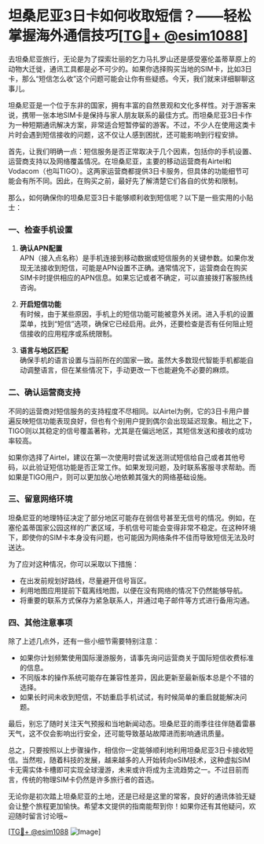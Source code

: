 # 坦桑尼亚3日卡如何收取短信？——轻松掌握海外通信技巧[[TG💪+ @esim1088](https://t.me/s/esim1088)]

去坦桑尼亚旅行，无论是为了探索壮丽的乞力马扎罗山还是感受塞伦盖蒂草原上的动物大迁徙，通讯工具都是必不可少的。如果你选择购买当地的SIM卡，比如3日卡，那么“短信怎么收”这个问题可能会让你有些疑惑。今天，我们就来详细聊聊这事儿。

坦桑尼亚是一个位于东非的国家，拥有丰富的自然景观和文化多样性。对于游客来说，携带一张本地SIM卡是保持与家人朋友联系的最佳方式。而坦桑尼亚3日卡作为一种短期通讯解决方案，非常适合短暂停留的游客。不过，不少人在使用这类卡片时会遇到短信接收的问题，这不仅让人感到困扰，还可能影响到行程安排。

首先，让我们明确一点：短信服务是否正常取决于几个因素，包括你的手机设置、运营商支持以及网络覆盖情况。在坦桑尼亚，主要的移动运营商有Airtel和Vodacom（也叫TIGO）。这两家运营商都提供3日卡服务，但具体的功能细节可能会有所不同。因此，在购买之前，最好先了解清楚它们各自的优势和限制。

那么，如何确保你的坦桑尼亚3日卡能够顺利收到短信呢？以下是一些实用的小贴士：

### 一、检查手机设置

1. **确认APN配置**  
   APN（接入点名称）是手机连接到移动数据或短信服务的关键参数。如果你发现无法接收到短信，可能是APN设置不正确。通常情况下，运营商会在购买SIM卡时提供相应的APN信息。如果忘记或者不确定，可以直接拨打客服热线咨询。

2. **开启短信功能**  
   有时候，由于某些原因，手机上的短信功能可能被意外关闭。进入手机的设置菜单，找到“短信”选项，确保它已经启用。此外，还要检查是否有任何阻止短信接收的应用程序或系统限制。

3. **语言与地区匹配**  
   确保手机的语言设置与当前所在的国家一致。虽然大多数现代智能手机都能自动调整语言，但在某些情况下，手动更改一下也能避免不必要的麻烦。

### 二、确认运营商支持

不同的运营商对短信服务的支持程度不尽相同。以Airtel为例，它的3日卡用户普遍反映短信功能表现良好，但也有个别用户提到偶尔会出现延迟现象。相比之下，TIGO则以其稳定的信号覆盖著称，尤其是在偏远地区，其短信发送和接收的成功率较高。

如果你选择了Airtel，建议在第一次使用时尝试发送测试短信给自己或者其他号码，以此验证短信功能是否正常工作。如果发现问题，及时联系客服寻求帮助。而如果是TIGO用户，则可以更加放心地依赖其强大的网络基础设施。

### 三、留意网络环境

坦桑尼亚的地理特征决定了部分地区可能存在弱信号甚至无信号的情况。例如，在塞伦盖蒂国家公园这样的广袤区域，手机信号可能会变得非常不稳定。在这种环境下，即使你的SIM卡本身没有问题，也可能因为网络条件不佳而导致短信无法及时送达。

为了应对这种情况，你可以采取以下措施：
- 在出发前规划好路线，尽量避开信号盲区。
- 利用地图应用提前下载离线地图，以便在没有网络的情况下仍然能够导航。
- 将重要的联系方式保存为紧急联系人，并通过电子邮件等方式进行备用沟通。

### 四、其他注意事项

除了上述几点外，还有一些小细节需要特别注意：
- 如果你计划频繁使用国际漫游服务，请事先询问运营商关于国际短信收费标准的信息。
- 不同版本的操作系统可能存在兼容性差异，因此更新至最新版本总是个不错的选择。
- 如果长时间未收到短信，不妨重启手机试试，有时候简单的重启就能解决问题。

最后，别忘了随时关注天气预报和当地新闻动态。坦桑尼亚的雨季往往伴随着雷暴天气，这不仅会影响出行安全，还可能导致基站故障进而影响通讯质量。

总之，只要按照以上步骤操作，相信你一定能够顺利地利用坦桑尼亚3日卡接收短信。当然啦，随着科技的发展，越来越多的人开始转向eSIM技术，这种虚拟SIM卡无需实体卡槽即可实现全球漫游，未来或许将成为主流趋势之一。不过目前而言，传统的物理SIM卡仍然是许多旅行者的首选。

无论你是初次踏上坦桑尼亚的土地，还是已经是这里的常客，良好的通讯体验无疑会让整个旅程更加愉快。希望本文提供的指南能帮到你！如果你还有其他疑问，欢迎随时留言讨论哦~

[[TG💪+ @esim1088](https://t.me/s/esim1088) ![Image](https://i.postimg.cc/4NQfJmqS/Snipaste-2025-05-13-00-14-12.png)]
